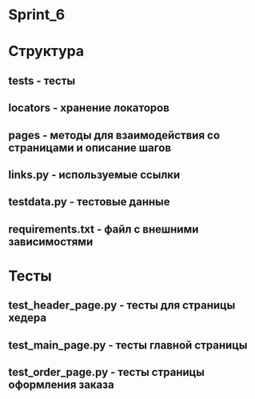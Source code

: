 # Sprint_6

# Структура
## tests - тесты

## locators - хранение локаторов

## pages - методы для взаимодействия со страницами и описание шагов

## links.py - используемые ссылки

## testdata.py - тестовые данные

## requirements.txt - файл с внешними зависимостями

# Тесты
## test_header_page.py - тесты для страницы хедера

## test_main_page.py - тесты главной страницы

## test_order_page.py - тесты страницы оформления заказа